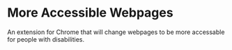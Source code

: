 # More Accessible Webpages
An extension for Chrome that will change webpages to be more accessable for people with disabilities.

